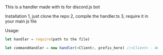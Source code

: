 This is a handler made with ts for discord.js bot

Installation
1, just clone the repo
2, compile the handler.ts
3, require it in your main js file

Usage:
```ts
let handler = require(path to the file)
```
```ts
let commandHandler = new handler(<Client>, prefix_here) //<Client> - Would be the client class from djs
```
